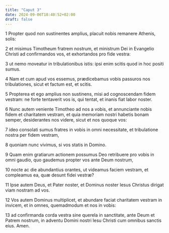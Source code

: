 ```yaml
---
title: "Caput 3"
date: 2024-09-06T18:40:52+02:00
draft: false
---
```




1 Propter quod non sustinentes amplius, placuit nobis remanere Athenis, solis:

2 et misimus Timotheum fratrem nostrum, et ministrum Dei in Evangelio Christi ad confirmandos vos, et exhortandos pro fide vestra:

3 ut nemo moveatur in tribulationibus istis: ipsi enim scitis quod in hoc positi sumus.

4 Nam et cum apud vos essemus, prædicebamus vobis passuros nos tribulationes, sicut et factum est, et scitis.

5 Propterea et ego amplius non sustinens, misi ad cognoscendam fidem vestram: ne forte tentaverit vos is, qui tentat, et inanis fiat labor noster.

6 Nunc autem veniente Timotheo ad nos a vobis, et annunciante nobis fidem et charitatem vestram, et quia memoriam nostri habetis bonam semper, desiderantes nos videre, sicut et nos quoque vos:

7 ideo consolati sumus fratres in vobis in omni necessitate, et tribulatione nostra per fidem vestram,

8 quoniam nunc vivimus, si vos statis in Domino.

9 Quam enim gratiarum actionem possumus Deo retribuere pro vobis in omni gaudio, quo gaudemus propter vos ante Deum nostrum,

10 nocte ac die abundantius orantes, ut videamus faciem vestram, et compleamus ea, quæ desunt fidei vestræ?

11 Ipse autem Deus, et Pater noster, et Dominus noster Iesus Christus dirigat viam nostram ad vos.

12 Vos autem Dominus multiplicet, et abundare faciat charitatem vestram in invicem, et in omnes, quemadmodum et nos in vobis:

13 ad confirmanda corda vestra sine querela in sanctitate, ante Deum et Patrem nostrum, in adventu Domini nostri Iesu Christi cum omnibus sanctis eius. Amen.

